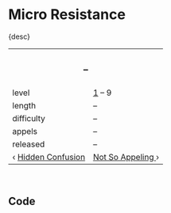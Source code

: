 # Micro Resistance

{desc}


<table>
  <tr>
    <th colspan="2"> <h3> – </h3> </th>
  </tr>
  <tr>
    <td> level </td>
    <td> <a href="https://github.com/Sup2point0/Assort/blob/origin/Appel/readme.md#series-1--the-adventure">1</a> – 9 </td>
  </tr>
  <tr>
    <td> length </td>
    <td> – </td>
  </tr>
  <tr>
    <td> difficulty </td>
    <td> – </td>
  </tr>
  <tr>
    <td> appels </td>
    <td> – </td>
  </tr>
  <tr>
    <td> released </td>
    <td> – </td>
  </tr>
  <tr>
    <td> ‹ <a href="8 – Hidden Confusion.md"> Hidden Confusion </a> </td>
    <td> <a href="10 – Not So Appeling.md"> Not So Appeling </a> › </td>
  </tr>
</table>


<br>


## Code

```

```